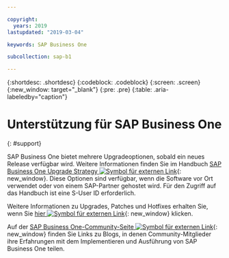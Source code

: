 ```yaml
---

copyright:
  years: 2019
lastupdated: "2019-03-04"

keywords: SAP Business One

subcollection: sap-b1

---
```


{:shortdesc: .shortdesc}
{:codeblock: .codeblock}
{:screen: .screen}
{:new_window: target="_blank"}
{:pre: .pre}
{:table: .aria-labeledby="caption"}

# Unterstützung für SAP Business One
{: #support}

SAP Business One bietet mehrere Upgradeoptionen, sobald ein neues Release verfügbar wird. Weitere Informationen finden Sie im Handbuch [SAP Business One Upgrade Strategy ![Symbol für externen Link](../../icons/launch-glyph.svg "Symbol für externen Link")](https://help.sap.com/http.svc/rc/011000358700001396142012e/9.3/en-US/B1_Upgrade_Strategy.pdf){: new_window}. Diese Optionen sind verfügbar, wenn die Software vor Ort verwendet oder von einem SAP-Partner gehostet wird. Für den Zugriff auf das Handbuch ist eine S-User ID erforderlich.

Weitere Informationen zu Upgrades, Patches und Hotfixes erhalten Sie, wenn Sie [hier ![Symbol für externen Link](../../icons/launch-glyph.svg "Symbol für externen Link")](https://support.sap.com/en/offerings-programs/support-small-medium-enterprises/business-one/upgrades-patches.html){: new_window} klicken.

Auf der [SAP Business One-Community-Seite ![Symbol für externen Link](../../icons/launch-glyph.svg "Symbol für externen Link")](https://www.sap.com/products/business-one/community.html){: new_window} finden Sie Links zu Blogs, in denen Community-Mitglieder ihre Erfahrungen mit dem Implementieren und Ausführung von SAP Business One teilen.
